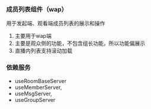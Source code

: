 ### 成员列表组件（wap）

用于发起端、观看端成员列表的展示和操作

1. 主要用于wap端
2. 主要是观众侧的功能，不包含组长功能，所以功能偏展示
3. 直播内列表支持滚动加载
### 依赖服务

- useRoomBaseServer
- useMemberServer,
- useMsgServer,
- useGroupServer

